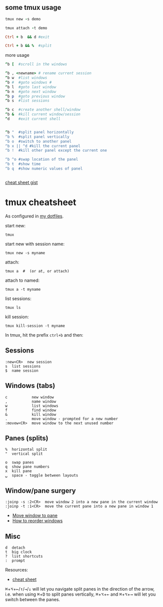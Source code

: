 ## some tmux usage


```ruby
tmux new -s demo

tmux attach -t demo

Ctrl + b  && d #exit

Ctrl + b && %  #split

```

more usage


```ruby
^b [  #scroll in the windows 

^b , <newname> # rename current session
^b w  #list windows
^b #  #goto windows #
^b l  #goto last window
^b n  #goto next window
^b p  #goto previous window
^b s  #list sessions

^b c  #create another shell/window
^b &  #kill current window/session
^d    #exit current shell


^b "  #split panel horizontally
^b %  #split panel vertically
^b o  #switch to another panel
^b x || ^d #kill the current panel
^b !  #kill other panel except the current one

^b ^o #swap location of the panel
^b t  #show time
^b q  #show numeric values of panel



```

[cheat sheet gist](https://gist.github.com/henrik/1967800)


# tmux cheatsheet

As configured in [my dotfiles](https://github.com/henrik/dotfiles/blob/master/tmux.conf).

start new:

    tmux

start new with session name:

    tmux new -s myname

attach:

    tmux a  #  (or at, or attach)

attach to named:

    tmux a -t myname

list sessions:

    tmux ls

kill session:

    tmux kill-session -t myname

In tmux, hit the prefix `ctrl+b` and then:

## Sessions

    :new<CR>  new session
    s  list sessions
    $  name session

## Windows (tabs)

    c           new window
    ,           name window
    w           list windows
    f           find window
    &           kill window
    .           move window - prompted for a new number
    :movew<CR>  move window to the next unused number

## Panes (splits)

    %  horizontal split
    "  vertical split
    
    o  swap panes
    q  show pane numbers
    x  kill pane
    ⍽  space - toggle between layouts

## Window/pane surgery

    :joinp -s :2<CR>  move window 2 into a new pane in the current window
    :joinp -t :1<CR>  move the current pane into a new pane in window 1

* [Move window to pane](http://unix.stackexchange.com/questions/14300/tmux-move-window-to-pane)
* [How to reorder windows](http://superuser.com/questions/343572/tmux-how-do-i-reorder-my-windows)

## Misc

    d  detach
    t  big clock
    ?  list shortcuts
    :  prompt

Resources:

* [cheat sheet](http://cheat.errtheblog.com/s/tmux/)



<kbd>⌘</kbd>+<kbd>⌥</kbd>+<kbd>←</kbd>/<kbd>↑</kbd>/<kbd>→</kbd>/<kbd>↓</kbd> will let you navigate split panes in the direction of the arrow, i.e. when using <kbd>⌘</kbd>+<kbd>D</kbd> to split panes vertically, <kbd>⌘</kbd>+<kbd>⌥</kbd>+<kbd>←</kbd> and <kbd>⌘</kbd>+<kbd>⌥</kbd>+<kbd>→</kbd> will let you switch between the panes. 




